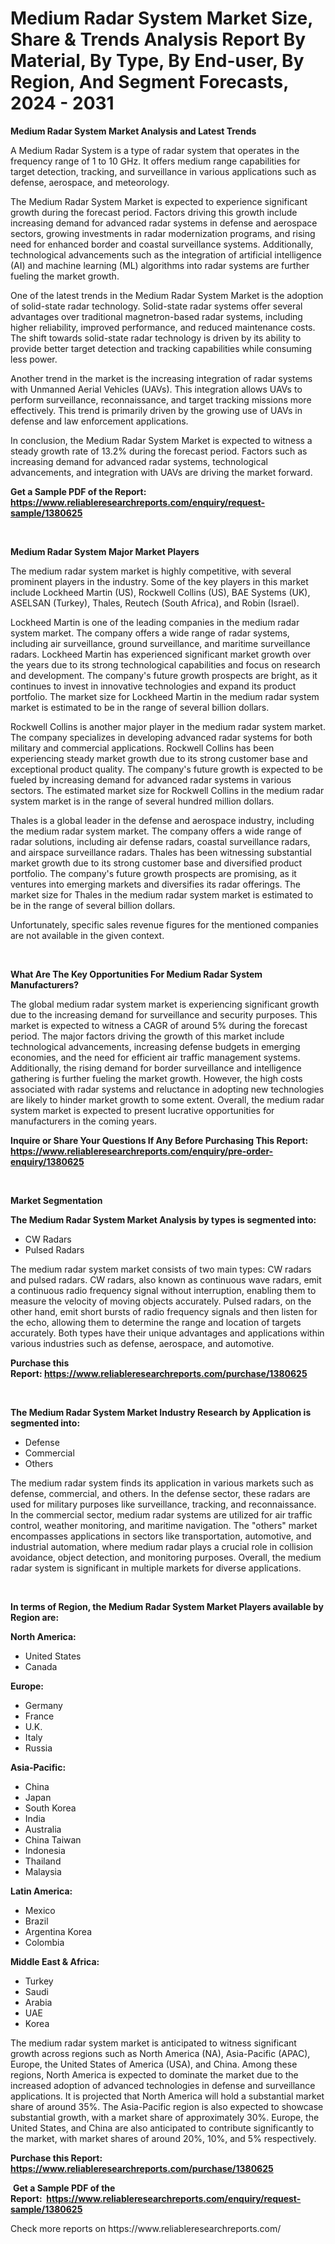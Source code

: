 <p><h1>Medium Radar System Market Size, Share & Trends Analysis Report By Material, By Type, By End-user, By Region, And Segment Forecasts, 2024 - 2031</h1></p><p><strong>Medium Radar System Market Analysis and Latest Trends</strong></p>
<p><p>A Medium Radar System is a type of radar system that operates in the frequency range of 1 to 10 GHz. It offers medium range capabilities for target detection, tracking, and surveillance in various applications such as defense, aerospace, and meteorology.</p><p>The Medium Radar System Market is expected to experience significant growth during the forecast period. Factors driving this growth include increasing demand for advanced radar systems in defense and aerospace sectors, growing investments in radar modernization programs, and rising need for enhanced border and coastal surveillance systems. Additionally, technological advancements such as the integration of artificial intelligence (AI) and machine learning (ML) algorithms into radar systems are further fueling the market growth.</p><p>One of the latest trends in the Medium Radar System Market is the adoption of solid-state radar technology. Solid-state radar systems offer several advantages over traditional magnetron-based radar systems, including higher reliability, improved performance, and reduced maintenance costs. The shift towards solid-state radar technology is driven by its ability to provide better target detection and tracking capabilities while consuming less power.</p><p>Another trend in the market is the increasing integration of radar systems with Unmanned Aerial Vehicles (UAVs). This integration allows UAVs to perform surveillance, reconnaissance, and target tracking missions more effectively. This trend is primarily driven by the growing use of UAVs in defense and law enforcement applications.</p><p>In conclusion, the Medium Radar System Market is expected to witness a steady growth rate of 13.2% during the forecast period. Factors such as increasing demand for advanced radar systems, technological advancements, and integration with UAVs are driving the market forward.</p></p>
<p><strong>Get a Sample PDF of the Report:&nbsp; <a href="https://www.reliableresearchreports.com/enquiry/request-sample/1380625">https://www.reliableresearchreports.com/enquiry/request-sample/1380625</a></strong></p>
<p>&nbsp;</p>
<p><strong>Medium Radar System Major Market Players</strong></p>
<p><p>The medium radar system market is highly competitive, with several prominent players in the industry. Some of the key players in this market include Lockheed Martin (US), Rockwell Collins (US), BAE Systems (UK), ASELSAN (Turkey), Thales, Reutech (South Africa), and Robin (Israel).</p><p>Lockheed Martin is one of the leading companies in the medium radar system market. The company offers a wide range of radar systems, including air surveillance, ground surveillance, and maritime surveillance radars. Lockheed Martin has experienced significant market growth over the years due to its strong technological capabilities and focus on research and development. The company's future growth prospects are bright, as it continues to invest in innovative technologies and expand its product portfolio. The market size for Lockheed Martin in the medium radar system market is estimated to be in the range of several billion dollars.</p><p>Rockwell Collins is another major player in the medium radar system market. The company specializes in developing advanced radar systems for both military and commercial applications. Rockwell Collins has been experiencing steady market growth due to its strong customer base and exceptional product quality. The company's future growth is expected to be fueled by increasing demand for advanced radar systems in various sectors. The estimated market size for Rockwell Collins in the medium radar system market is in the range of several hundred million dollars.</p><p>Thales is a global leader in the defense and aerospace industry, including the medium radar system market. The company offers a wide range of radar solutions, including air defense radars, coastal surveillance radars, and airspace surveillance radars. Thales has been witnessing substantial market growth due to its strong customer base and diversified product portfolio. The company's future growth prospects are promising, as it ventures into emerging markets and diversifies its radar offerings. The market size for Thales in the medium radar system market is estimated to be in the range of several billion dollars.</p><p>Unfortunately, specific sales revenue figures for the mentioned companies are not available in the given context.</p></p>
<p>&nbsp;</p>
<p><strong>What Are The Key Opportunities For Medium Radar System Manufacturers?</strong></p>
<p><p>The global medium radar system market is experiencing significant growth due to the increasing demand for surveillance and security purposes. This market is expected to witness a CAGR of around 5% during the forecast period. The major factors driving the growth of this market include technological advancements, increasing defense budgets in emerging economies, and the need for efficient air traffic management systems. Additionally, the rising demand for border surveillance and intelligence gathering is further fueling the market growth. However, the high costs associated with radar systems and reluctance in adopting new technologies are likely to hinder market growth to some extent. Overall, the medium radar system market is expected to present lucrative opportunities for manufacturers in the coming years.</p></p>
<p><strong>Inquire or Share Your Questions If Any Before Purchasing This Report: <a href="https://www.reliableresearchreports.com/enquiry/pre-order-enquiry/1380625">https://www.reliableresearchreports.com/enquiry/pre-order-enquiry/1380625</a></strong></p>
<p>&nbsp;</p>
<p><strong>Market Segmentation</strong></p>
<p><strong>The Medium Radar System Market Analysis by types is segmented into:</strong></p>
<p><ul><li>CW Radars</li><li>Pulsed Radars</li></ul></p>
<p><p>The medium radar system market consists of two main types: CW radars and pulsed radars. CW radars, also known as continuous wave radars, emit a continuous radio frequency signal without interruption, enabling them to measure the velocity of moving objects accurately. Pulsed radars, on the other hand, emit short bursts of radio frequency signals and then listen for the echo, allowing them to determine the range and location of targets accurately. Both types have their unique advantages and applications within various industries such as defense, aerospace, and automotive.</p></p>
<p><strong>Purchase this Report:&nbsp;<a href="https://www.reliableresearchreports.com/purchase/1380625">https://www.reliableresearchreports.com/purchase/1380625</a></strong></p>
<p>&nbsp;</p>
<p><strong>The Medium Radar System Market Industry Research by Application is segmented into:</strong></p>
<p><ul><li>Defense</li><li>Commercial</li><li>Others</li></ul></p>
<p><p>The medium radar system finds its application in various markets such as defense, commercial, and others. In the defense sector, these radars are used for military purposes like surveillance, tracking, and reconnaissance. In the commercial sector, medium radar systems are utilized for air traffic control, weather monitoring, and maritime navigation. The "others" market encompasses applications in sectors like transportation, automotive, and industrial automation, where medium radar plays a crucial role in collision avoidance, object detection, and monitoring purposes. Overall, the medium radar system is significant in multiple markets for diverse applications.</p></p>
<p>&nbsp;</p>
<p><strong>In terms of Region, the Medium Radar System Market Players available by Region are:</strong></p>
<p>
    <p> <strong> North America: </strong>
        <ul>
            <li>United States</li>
            <li>Canada</li>
        </ul>
        </p> 
    <p> <strong> Europe: </strong>
        <ul>
            <li>Germany</li>
            <li>France</li>
            <li>U.K.</li>
            <li>Italy</li>
            <li>Russia</li>
        </ul>
        </p> 
    <p> <strong> Asia-Pacific: </strong>
        <ul>
            <li>China</li>
            <li>Japan</li>
            <li>South Korea</li>
            <li>India</li>
            <li>Australia</li>
            <li>China Taiwan</li>
            <li>Indonesia</li>
            <li>Thailand</li>
            <li>Malaysia</li>
        </ul>
        </p> 
    <p> <strong> Latin America: </strong>
        <ul>
            <li>Mexico</li>
            <li>Brazil</li>
            <li>Argentina Korea</li>
            <li>Colombia</li>
        </ul>
        </p> 
    <p> <strong> Middle East & Africa: </strong>
        <ul>
            <li>Turkey</li>
            <li>Saudi</li>
            <li>Arabia</li>
            <li>UAE</li>
            <li>Korea</li>
        </ul>
    </p>
    </p>
<p><p>The medium radar system market is anticipated to witness significant growth across regions such as North America (NA), Asia-Pacific (APAC), Europe, the United States of America (USA), and China. Among these regions, North America is expected to dominate the market due to the increased adoption of advanced technologies in defense and surveillance applications. It is projected that North America will hold a substantial market share of around 35%. The Asia-Pacific region is also expected to showcase substantial growth, with a market share of approximately 30%. Europe, the United States, and China are also anticipated to contribute significantly to the market, with market shares of around 20%, 10%, and 5% respectively.</p></p>
<p><strong>Purchase this Report: <a href="https://www.reliableresearchreports.com/purchase/1380625">https://www.reliableresearchreports.com/purchase/1380625</a></strong></p>
<p>&nbsp;<strong>Get a Sample PDF of the Report:&nbsp;&nbsp;<a href="https://www.reliableresearchreports.com/enquiry/request-sample/1380625">https://www.reliableresearchreports.com/enquiry/request-sample/1380625</a></strong></p>
<p><strong></strong></p>
<p>Check more reports on https://www.reliableresearchreports.com/</p>